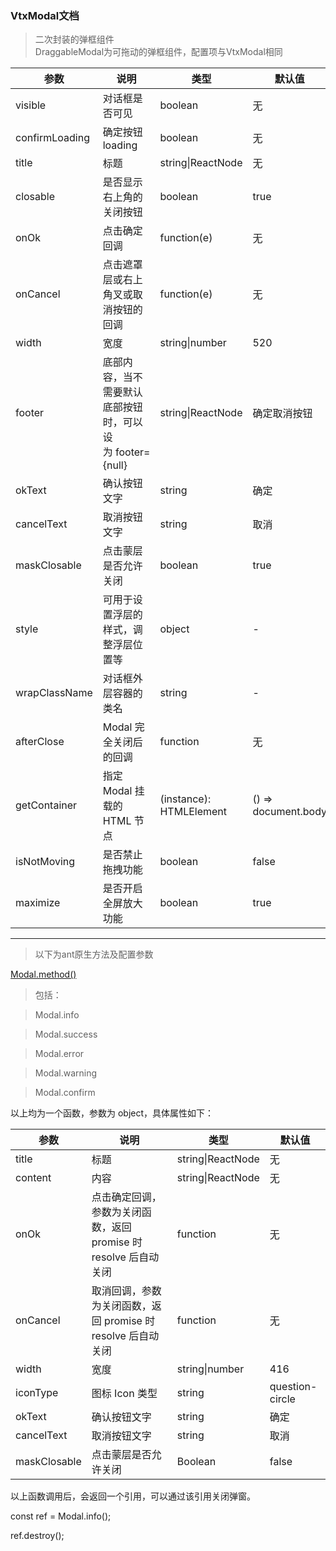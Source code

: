 ### VtxModal文档

> 二次封装的弹框组件  
> DraggableModal为可拖动的弹框组件，配置项与VtxModal相同

| **参数**       | **说明**                                                 | **类型**                | **默认值**           |
|----------------|----------------------------------------------------------|-------------------------|----------------------|
| visible        | 对话框是否可见                                           | boolean                 | 无                   |
| confirmLoading | 确定按钮 loading                                         | boolean                 | 无                   |
| title          | 标题                                                     | string\|ReactNode       | 无                   |
| closable       | 是否显示右上角的关闭按钮                                 | boolean                 | true                 |
| onOk           | 点击确定回调                                             | function(e)             | 无                   |
| onCancel       | 点击遮罩层或右上角叉或取消按钮的回调                     | function(e)             | 无                   |
| width          | 宽度                                                     | string\|number          | 520                  |
| footer         | 底部内容，当不需要默认底部按钮时，可以设为 footer={null} | string\|ReactNode       | 确定取消按钮         |
| okText         | 确认按钮文字                                             | string                  | 确定                 |
| cancelText     | 取消按钮文字                                             | string                  | 取消                 |
| maskClosable   | 点击蒙层是否允许关闭                                     | boolean                 | true                 |
| style          | 可用于设置浮层的样式，调整浮层位置等                     | object                  | \-                   |
| wrapClassName  | 对话框外层容器的类名                                     | string                  | \-                   |
| afterClose     | Modal 完全关闭后的回调                                   | function                | 无                   |
| getContainer   | 指定 Modal 挂载的 HTML 节点                              | (instance): HTMLElement | () =\> document.body |
| isNotMoving   | 是否禁止拖拽功能                              | boolean | false |
| maximize   | 是否开启全屏放大功能                              | boolean | true |

---
> 以下为ant原生方法及配置参数

[Modal.method()](https://ant.design/components/modal-cn/#Modal.method())

> 包括：

>   Modal.info

>   Modal.success

>   Modal.error

>   Modal.warning

>   Modal.confirm

以上均为一个函数，参数为 object，具体属性如下：

| **参数**     | **说明**                                                         | **类型**          | **默认值**      |
|--------------|------------------------------------------------------------------|-------------------|-----------------|
| title        | 标题                                                             | string\|ReactNode | 无              |
| content      | 内容                                                             | string\|ReactNode | 无              |
| onOk         | 点击确定回调，参数为关闭函数，返回 promise 时 resolve 后自动关闭 | function          | 无              |
| onCancel     | 取消回调，参数为关闭函数，返回 promise 时 resolve 后自动关闭     | function          | 无              |
| width        | 宽度                                                             | string\|number    | 416             |
| iconType     | 图标 Icon 类型                                                   | string            | question-circle |
| okText       | 确认按钮文字                                                     | string            | 确定            |
| cancelText   | 取消按钮文字                                                     | string            | 取消            |
| maskClosable | 点击蒙层是否允许关闭                                             | Boolean           | false           |

以上函数调用后，会返回一个引用，可以通过该引用关闭弹窗。

const ref = Modal.info();

ref.destroy();
